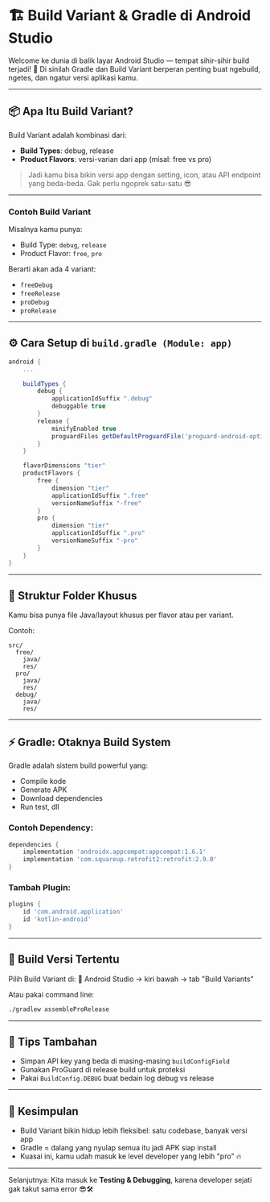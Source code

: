 # 🏗️ Build Variant & Gradle di Android Studio

Welcome ke dunia di balik layar Android Studio — tempat sihir-sihir build terjadi! 🔮 Di sinilah Gradle dan Build Variant berperan penting buat ngebuild, ngetes, dan ngatur versi aplikasi kamu.

---

## 📦 Apa Itu Build Variant?

Build Variant adalah kombinasi dari:
- **Build Types**: debug, release
- **Product Flavors**: versi-varian dari app (misal: free vs pro)

> Jadi kamu bisa bikin versi app dengan setting, icon, atau API endpoint yang beda-beda. Gak perlu ngoprek satu-satu 😎

---

### Contoh Build Variant

Misalnya kamu punya:
- Build Type: `debug`, `release`
- Product Flavor: `free`, `pro`

Berarti akan ada 4 variant:
- `freeDebug`
- `freeRelease`
- `proDebug`
- `proRelease`

---

## ⚙️ Cara Setup di `build.gradle (Module: app)`

```groovy
android {
    ...

    buildTypes {
        debug {
            applicationIdSuffix ".debug"
            debuggable true
        }
        release {
            minifyEnabled true
            proguardFiles getDefaultProguardFile('proguard-android-optimize.txt'), 'proguard-rules.pro'
        }
    }

    flavorDimensions "tier"
    productFlavors {
        free {
            dimension "tier"
            applicationIdSuffix ".free"
            versionNameSuffix "-free"
        }
        pro {
            dimension "tier"
            applicationIdSuffix ".pro"
            versionNameSuffix "-pro"
        }
    }
}
```

---

## 📁 Struktur Folder Khusus

Kamu bisa punya file Java/layout khusus per flavor atau per variant.

Contoh:
```
src/
  free/
    java/
    res/
  pro/
    java/
    res/
  debug/
    java/
    res/
```

---

## ⚡ Gradle: Otaknya Build System

Gradle adalah sistem build powerful yang:
- Compile kode
- Generate APK
- Download dependencies
- Run test, dll

### Contoh Dependency:
```groovy
dependencies {
    implementation 'androidx.appcompat:appcompat:1.6.1'
    implementation 'com.squareup.retrofit2:retrofit:2.9.0'
}
```

### Tambah Plugin:
```groovy
plugins {
    id 'com.android.application'
    id 'kotlin-android'
}
```

---

## 🧪 Build Versi Tertentu

Pilih Build Variant di:
📍 Android Studio → kiri bawah → tab "Build Variants"

Atau pakai command line:
```bash
./gradlew assembleProRelease
```

---

## 🔐 Tips Tambahan

- Simpan API key yang beda di masing-masing `buildConfigField`
- Gunakan ProGuard di release build untuk proteksi
- Pakai `BuildConfig.DEBUG` buat bedain log debug vs release

---

## 🚀 Kesimpulan

- Build Variant bikin hidup lebih fleksibel: satu codebase, banyak versi app
- Gradle = dalang yang nyulap semua itu jadi APK siap install
- Kuasai ini, kamu udah masuk ke level developer yang lebih "pro" 🔥

---

Selanjutnya: Kita masuk ke **Testing & Debugging**, karena developer sejati gak takut sama error 😎🛠️

